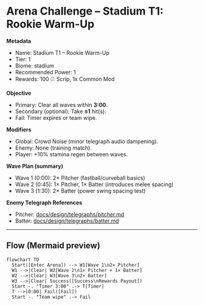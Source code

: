 # Arena Challenge – Stadium T1: Rookie Warm-Up

**Metadata**
- Name: Stadium T1 – Rookie Warm-Up
- Tier: 1
- Biome: stadium
- Recommended Power: 1
- Rewards: 100 ⚾ Scrip, 1x Common Mod

**Objective**
- Primary: Clear all waves within **3:00**.
- Secondary (optional): Take **≤1** hit(s).
- Fail: Timer expires or team wipe.

**Modifiers**
- Global: Crowd Noise (minor telegraph audio dampening).
- Enemy: None (training match).
- Player: +10% stamina regen between waves.

**Wave Plan (summary)**
- Wave 1 (0:00): 2× Pitcher (fastball/curveball basics)
- Wave 2 (0:45): 1× Pitcher, 1× Batter (introduces melee spacing)
- Wave 3 (1:30): 2× Batter (power swing spacing test)

**Enemy Telegraph References**
- Pitcher: [docs/design/telegraphs/pitcher.md](../telegraphs/pitcher.md)
- Batter:  [docs/design/telegraphs/batter.md](../telegraphs/batter.md)

---

## Flow (Mermaid preview)
```mermaid
flowchart TD
  Start([Enter Arena]) --> W1[Wave 1\n2× Pitcher]
  W1 -->|Clear| W2[Wave 2\n1× Pitcher + 1× Batter]
  W2 -->|Clear| W3[Wave 3\n2× Batter]
  W3 -->|Clear| Success([Success\nRewards Payout])
  Start -. "Timer 3:00" .-> T[Timer]
  T -->|0:00| Fail([Fail])
  Start -. "Team wipe" .-> Fail

